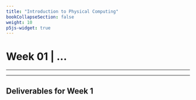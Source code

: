 ```yaml
---
title: "Introduction to Physical Computing"
bookCollapseSection: false
weight: 10
p5js-widget: true
---
```


# Week 01 | ...

---



---

## Deliverables for Week 1
 